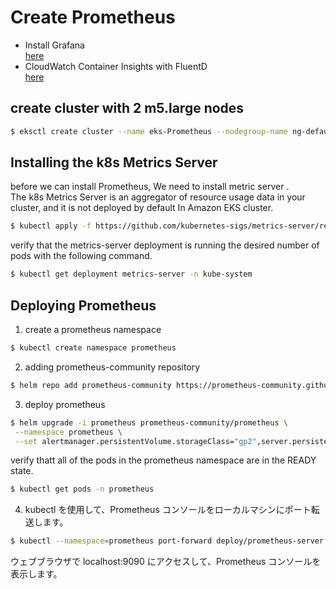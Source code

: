 # Create Prometheus

- Install Grafana  
  [here](./README.md)
- CloudWatch Container Insights with FluentD  
  [here](./cloudwatch.md)

## create cluster with 2 m5.large nodes

```bash
$ eksctl create cluster --name eks-Prometheus --nodegroup-name ng-default --node-type m5.large --nodes 2
```

## Installing the k8s Metrics Server

before we can install Prometheus, We need to install metric server .  
The k8s Metrics Server is an aggregator of resource usage data in your cluster, and it is not deployed by default In Amazon EKS cluster.

```bash
$ kubectl apply -f https://github.com/kubernetes-sigs/metrics-server/releases/latest/download/components.yaml
```

verify that the metrics-server deployment is running the desired number of pods with the following command.

```bash
$ kubectl get deployment metrics-server -n kube-system
```

## Deploying Prometheus

1. create a prometheus namespace

```bash
$ kubectl create namespace prometheus
```

2. adding prometheus-community repository

```bash
$ helm repo add prometheus-community https://prometheus-community.github.io/helm-charts
```

3. deploy prometheus

```bash
$ helm upgrade -i prometheus prometheus-community/prometheus \
 --namespace prometheus \
 --set alertmanager.persistentVolume.storageClass="gp2",server.persistentVolume.storageClass="gp2"
```

verify thatt all of the pods in the prometheus namespace are in the READY state.

```bash
$ kubectl get pods -n prometheus
```

4. kubectl を使用して、Prometheus コンソールをローカルマシンにポート転送します。

```bash
$ kubectl --namespace=prometheus port-forward deploy/prometheus-server 9090
```

ウェブブラウザで localhost:9090 にアクセスして、Prometheus コンソールを表示します。
